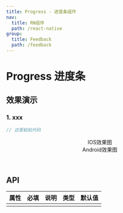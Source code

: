 ```yaml
---
title: Progress - 进度条组件
nav:
  title: RN组件
  path: /react-native
group:
  title: Feedback
  path: /feedback
---
```


# Progress 进度条

## 效果演示

### 1. xxx

```jsx | pure
// 这里粘贴代码
```

<center>
  <div style={{ display: 'flex', width: 750 }}>
    <div style={{ width: 375 }}>IOS效果图</div>
    <div style={{ width: 375 }}>Android效果图</div>
  </div>
</center>
<center>
  <figure>
    <img
      alt=""
      src="https://timgsa.baidu.com/timg?image&quality=80&size=b9999_10000&sec=1607430991524&di=24c0bf75a6d0efeff1c48e13829eca72&imgtype=0&src=http%3A%2F%2Fattach.bbs.miui.com%2Fforum%2F201308%2F23%2F220651x9b0h4kru904ozre.jpg"
      style={{ width: 375, marginRight: 10, border: "1px solid #ddd" }}
    />
    <img
      alt=""
      src="https://timgsa.baidu.com/timg?image&quality=80&size=b9999_10000&sec=1607430991524&di=24c0bf75a6d0efeff1c48e13829eca72&imgtype=0&src=http%3A%2F%2Fattach.bbs.miui.com%2Fforum%2F201308%2F23%2F220651x9b0h4kru904ozre.jpg"
      style={{ width: 375, border: "1px solid #ddd" }}
    />
  </figure>
</center>

## API

| 属性 | 必填 | 说明 | 类型 | 默认值 |
| ---- | ---- | ---- | ---- | ------ |
|      |      |      |      |        |
